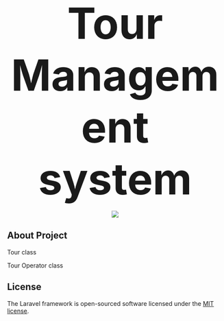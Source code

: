 <p align="center"><b style="font-size: 100px;">Tour Management system</b></p>
<p align="center"><img src="https://laravel.com/assets/img/components/logo-laravel.svg"></p>



## About Project

<p>Tour class</p>
<p>Tour Operator class</p>


## License

The Laravel framework is open-sourced software licensed under the [MIT license](http://opensource.org/licenses/MIT).
